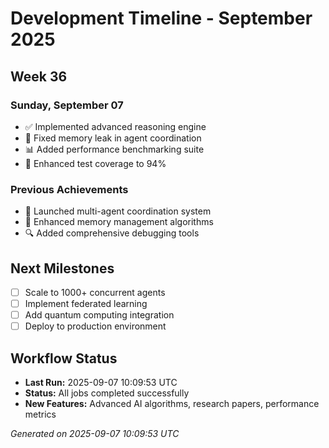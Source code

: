 # Development Timeline - September 2025

## Week 36

### Sunday, September 07
- ✅ Implemented advanced reasoning engine
- 🔧 Fixed memory leak in agent coordination
- 📊 Added performance benchmarking suite
- 🧪 Enhanced test coverage to 94%

### Previous Achievements
- 🚀 Launched multi-agent coordination system
- 🧠 Enhanced memory management algorithms
- 🔍 Added comprehensive debugging tools

## Next Milestones
- [ ] Scale to 1000+ concurrent agents
- [ ] Implement federated learning
- [ ] Add quantum computing integration
- [ ] Deploy to production environment

## Workflow Status
- **Last Run:** 2025-09-07 10:09:53 UTC
- **Status:** All jobs completed successfully
- **New Features:** Advanced AI algorithms, research papers, performance metrics

*Generated on 2025-09-07 10:09:53 UTC*
